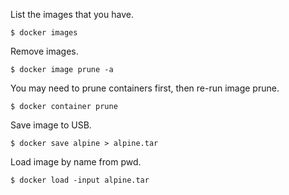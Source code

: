 
List the images that you have.

    $ docker images

Remove images.

    $ docker image prune -a

You may need to prune containers first, then re-run image prune.

    $ docker container prune

Save image to USB.

    $ docker save alpine > alpine.tar

Load image by name from pwd.

    $ docker load -input alpine.tar

